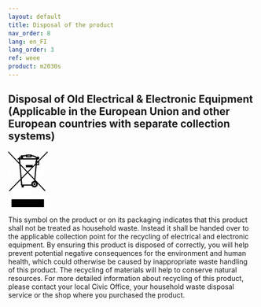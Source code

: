 ```yaml
---
layout: default
title: Disposal of the product
nav_order: 8
lang: en_FI
lang_order: 3
ref: weee
product: m2030s
---
```


## Disposal of Old Electrical & Electronic Equipment (Applicable in the European Union and other European countries with separate collection systems)

<p><img src="/assets/images/weee.png" width="80px" /></p>

This symbol on the product or on its packaging indicates that this product shall not be treated as household waste. Instead it shall be handed over to the applicable collection point for the recycling of electrical and electronic equipment. By ensuring this product is disposed of correctly, you will help prevent potential negative consequences for the environment and human health, which could otherwise be caused by inappropriate waste handling of this product. The recycling of materials will help to conserve natural resources. For more detailed information about recycling of this product, please contact your local Civic Office, your household waste disposal service or the shop where you purchased the product.
